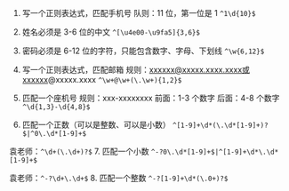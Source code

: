 1. 写一个正则表达式，匹配手机号
队则：11 位，第一位是 1
```^1\d{10}$```
2. 姓名必须是 3-6 位的中文
```^[\u4e00-\u9fa5]{3,6}$```

3. 密码必须是 6-12 位的字符，只能包含数字、字母、下划线
```^\w{6,12}$```

4. 写一个正则表达式，匹配邮箱
规则：xxxxxx@xxxxx.xxxx.xxxx或xxxxxx@xxxxx.xxxx
```^\w+@\w+(\.\w+){1,2}$```

5. 匹配一个座机号
规则：xxx-xxxxxxxx      前面：1-3 个数字    后面：4-8 个数字
```^\d{1,3}-\d{4,8}$```

6. 匹配一个正数（可以是整数、可以是小数）
```^[1-9]+\d*(\.\d*[1-9]+)?$|^0\.\d*[1-9]+$```

袁老师：```^\d+(\.\d+)?$```
7. 匹配一个小数
```^-?0\.\d*[1-9]+$|^[1-9]+\d*\.\d*[1-9]+$```

袁老师：```^-?\d+\.\d+$```
8. 匹配一个整数
```^-?[1-9]+\d*(\.0+)?$```

